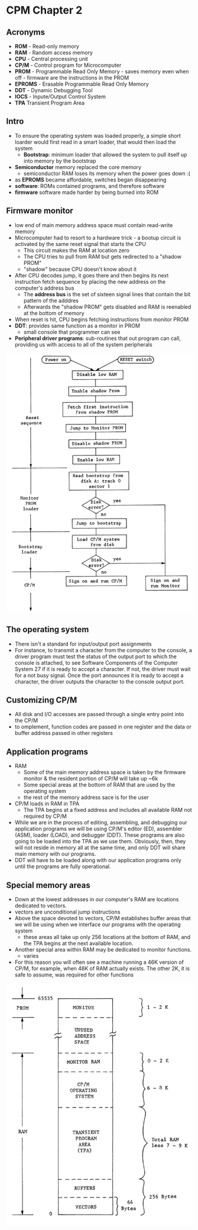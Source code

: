 # CPM Chapter 2

## Acronyms
- **ROM** - Read-only memory
- **RAM** - Random access memory
- **CPU** - Central processing unit
- **CP/M** - Control program for Microcomputer
- **PROM** - Programmable Read Only Memory - saves memory even when off - firmware are the instructions in the PROM
- **EPROMS** - Erasable Programmable Read Only Memory
- **DDT** - Dynamic Debugging Tool
- **IOCS** - Inpute/Output Control System
- **TPA** Transient Program Area

## Intro
- To ensure the operating system was loaded properly, a simple short loarder would first read in a smart loader, that would then load the system
    - **Bootstrap**: minimum loader that allowed the system to pull itself up into memory by the bootstrap
- **Semiconductor** memory replaced the core memory
    - semiconductor RAM loses its memory when the power goes down :(
- as **EPROMS** became affordable, switches began disappearing
- **software**: ROMs contained programs, and therefore software
- **firmware** software made harder by being burned into ROM

## Firmware monitor
- low end of main memory address space must contain read-write memory
- Microcomputer had to resort to a hardware trick - a bootup circuit is activated by the same reset signal that starts the CPU
    - This circuit makes the RAM at location zero
    - The CPU tries to pull from RAM but gets redirected to a "shadow PROM"
    - "shadow" because CPU doesn't know about it
- After CPU decodes jump, it goes there and then begins its next instruction fetch sequence by placing the new address on the computer's address bus
    - The **address bus** is the set of sixteen signal lines that contain the bit pattern of the adddres
    - Afterwards the "shadow PROM" gets disabled and RAM is reenabled at the bottom of memory
- When reset is hit, CPU begins fetching instructions from monitor PROM
- **DDT**: provides same function as a monitor in PROM
    - small console that programmer can see
- **Peripheral driver programs**: sub-routines that out program can call, providing us with access to all of the system peripherals

![image](images/power-resetDiagram.png)


## The operating system
- There isn't a standard for input/output port assignments
- For instance, to transmit a character from the computer to the console, a driver program must test the status of the output port to which the console is attached, to see Software Components of the Computer System 27 if it is ready to accept a character. If not, the driver must wait for a not busy signal. Once the port announces it is ready to accept a character, the driver outputs the character to the console output port.

## Customizing CP/M
- All disk and I/O accesses are passed through a single entry point into the CP/M
- to omplement, function codes are passed in one register and the data or buffer address passed in other registers

## Application programs
- RAM
    - Some of the main memory address space is taken by the firmware monitor & the resident portion of CP/M will take up ~6k
    - Some special areas at the bottom of RAM that are used by the operating system
    - the rest of the memory address sace is for the user
- CP/M loads in RAM in TPA
    - The TPA begins at a fixed address and includes all available RAM not required by CP/M
- While we are in the process of editing, assembling, and debugging our application programs we will be using CP/M's editor (ED), assembler (ASM), loader (LOAD), and debugger (DDT). These programs are also going to be loaded into the TPA as we use them. Obviously, then, they will not reside in memory all at the same time, and only DDT will share main memory with our programs. 
- DDT will have to be loaded along with our application programs only until the programs are fully operational.

## Special memory areas
- Down at the lowest addresses in our computer's RAM are locations
dedicated to vectors.
- vectors are unconditional jump instructions
- Above the space devoted to vectors, CP/M establishes buffer areas that we will be using when we interface our programs with the operating system
    - these areas all take up only 256 locations at the bottom of RAM,
and the TPA begins at the next available location.
- Another special area within RAM may be dedicated to monitor functions. 
    - varies
-  For this reason you will often see a machine running a 46K version of CP/M, for example, when 48K of RAM actually exists. The other 2K, it is safe to assume, was required for other functions


![image](images/memoryMap.png)

